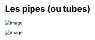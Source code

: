 # Les pipes (ou tubes)

![image](https://user-images.githubusercontent.com/62567511/217870246-cada178b-48b6-40a6-98f9-7af17298a29c.png)

![image](https://user-images.githubusercontent.com/62567511/217871612-222776dd-a046-48e3-b56c-7d49b112cf22.png)

